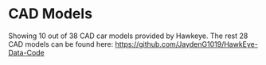 # CAD Models
Showing 10 out of 38 CAD car models provided by Hawkeye.
The rest 28 CAD models can be found here: 
https://github.com/JaydenG1019/HawkEye-Data-Code
